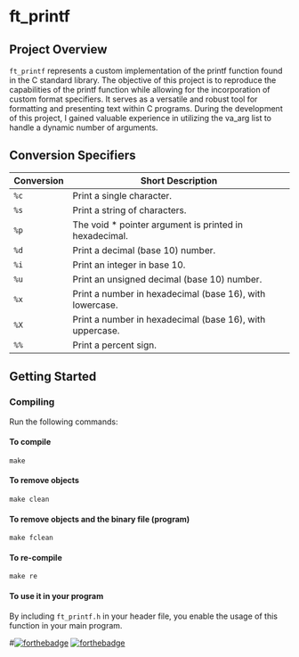 # ft_printf

## Project Overview
`ft_printf` represents a custom implementation of the printf function found in the C standard library. The objective of this project is to reproduce the capabilities of the printf function while allowing for the incorporation of custom format specifiers. It serves as a versatile and robust tool for formatting and presenting text within C programs. During the development of this project, I gained valuable experience in utilizing the va_arg list to handle a dynamic number of arguments.

## Conversion Specifiers

| Conversion | Short Description                                            |
|------------|-------------------------------------------------------------|
| `%c`       | Print a single character.                                   |
| `%s`       | Print a string of characters.                               |
| `%p`       | The void * pointer argument is printed in hexadecimal.      |
| `%d`       | Print a decimal (base 10) number.                            |
| `%i`       | Print an integer in base 10.                                 |
| `%u`       | Print an unsigned decimal (base 10) number.                 |
| `%x`       | Print a number in hexadecimal (base 16), with lowercase.   |
| `%X`       | Print a number in hexadecimal (base 16), with uppercase.   |
| `%%`       | Print a percent sign.                                        |

## Getting Started

### Compiling
Run the following commands:

#### To compile
```
make
```
#### To remove objects
```
make clean
```
#### To remove objects and the binary file (program)
```
make fclean
```
#### To re-compile
```
make re
```
#### To use it in your program
By including `ft_printf.h` in your header file, you enable the usage of this function in your main program.

#[![forthebadge](https://forthebadge.com/images/badges/made-with-c.svg)](https://forthebadge.com) [![forthebadge](https://forthebadge.com/images/badges/built-with-love.svg)](https://forthebadge.com)

